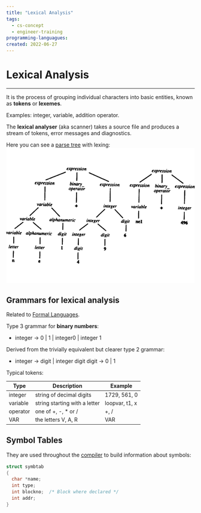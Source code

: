 ```yaml
---
title: "Lexical Analysis"
tags:
  - cs-concept
  - engineer-training
programming-languagues:
created: 2022-06-27
---
```

# Lexical Analysis
---
It is the process of grouping individual characters into basic entities, known as **tokens** or **lexemes**.

Examples: integer, variable, addition operator.

The **lexical analyser** (aka scanner) takes a source file and produces a stream of tokens, error messages and diagnostics.

Here you can see a [parse tree](notes/general/parse-trees.md) with lexing:
![parse-tree-lexing](notes/images/parse-tree-lexing.png)

## Grammars for lexical analysis
Related to [Formal Languages](notes/general/formal-languages.md).

Type 3 grammar for **binary numbers**:

- integer $\rightarrow$ 0 | 1 | integer0 | integer 1

Derived from the trivially equivalent but clearer type 2 grammar:

- integer $\rightarrow$ digit | integer digit
digit $\rightarrow$ 0 | 1

Typical tokens:

| Type     | Description                   | Example        |
| -------- | ----------------------------- | -------------- |
| integer  | string of decimal digits      | 1729, 561, 0   |
| variable | string starting with a letter | loopvar, t1, x |
| operator | one of +, -, * or /           | +, /           |
| VAR      | the letters V, A, R           | VAR               |

## Symbol Tables
They are used throughout the [compiler](notes/private/work/compilers.md) to build information about symbols:

```c
struct symbtab
{
  char *name;
  int type;
  int blockno;  /* Block where declared */
  int addr;
}
```
